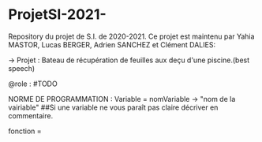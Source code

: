# ProjetSI-2021-
Repository du projet de S.I. de 2020-2021.
Ce projet est maintenu par Yahia MASTOR, Lucas BERGER, Adrien SANCHEZ et Clément DALIES:

-> Projet : Bateau de récupération de feuilles aux deçu d'une piscine.(best speech)

@role :
#TODO

NORME DE PROGRAMMATION :
Variable = nomVariable -> "nom de la vairiable"    ##Si une variable ne vous paraît pas claire décriver en commentaire.


fonction =
